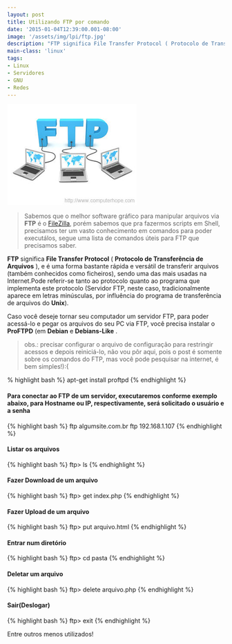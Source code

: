 ```yaml
---
layout: post
title: Utilizando FTP por comando
date: '2015-01-04T12:39:00.001-08:00'
image: '/assets/img/lpi/ftp.jpg'
description: "FTP significa File Transfer Protocol ( Protocolo de Transferência de Arquivos ), e é uma forma bastante rápida e versátil de transferir arquivo"
main-class: 'linux'
tags:
- Linux
- Servidores
- GNU
- Redes
---
```

![Utilizando FTP por comando](/assets/img/lpi/ftp.jpg "Utilizando FTP por comando")

> Sabemos que o melhor software gráfico para manipular arquivos via __FTP__ é o [FileZilla](https://filezilla-project.org/), porém sabemos que pra fazermos scripts em Shell, precisamos ter um vasto conhecimento em comandos para poder executálos, segue uma lista de comandos úteis para FTP que precisamos saber.

__FTP__ significa __File Transfer Protocol__ ( __Protocolo de Transferência de Arquivos__ ), e é uma forma bastante rápida e versátil de transferir arquivos (também conhecidos como ficheiros), sendo uma das mais usadas na Internet.Pode referir-se tanto ao protocolo quanto ao programa que implementa este protocolo (Servidor FTP, neste caso, tradicionalmente aparece em letras minúsculas, por influência do programa de transferência de arquivos do __Unix__).

Caso você deseje tornar seu computador um servidor FTP, para poder acessá-lo e pegar os arquivos do seu PC via FTP, você precisa instalar o __ProFTPD__ (em __Debian__ e __Debians-Like__ .

> obs.: precisar configurar o arquivo de configuração para restringir acessos e depois reiniciá-lo, não vou pôr aqui, pois o post é somente sobre os comandos do FTP, mas você pode pesquisar na internet, é bem simples!):{

% highlight bash %}
apt-get install proftpd
{% endhighlight %}

#### Para conectar ao FTP de um servidor, executaremos conforme exemplo abaixo, para Hostname ou IP, respectivamente, será solicitado o usuário e a senha
{% highlight bash %}
ftp algumsite.com.br
ftp 192.168.1.107
{% endhighlight %}

#### Listar os arquivos
{% highlight bash %}
ftp> ls
{% endhighlight %}

#### Fazer Download de um arquivo
{% highlight bash %}
ftp> get index.php
{% endhighlight %}

#### Fazer Upload de um arquivo
{% highlight bash %}
ftp> put arquivo.html
{% endhighlight %}

#### Entrar num diretório
{% highlight bash %}
ftp> cd pasta
{% endhighlight %}

#### Deletar um arquivo
{% highlight bash %}
ftp> delete arquivo.php
{% endhighlight %}

#### Sair(Deslogar)
{% highlight bash %}
ftp> exit
{% endhighlight %}

Entre outros menos utilizados!
